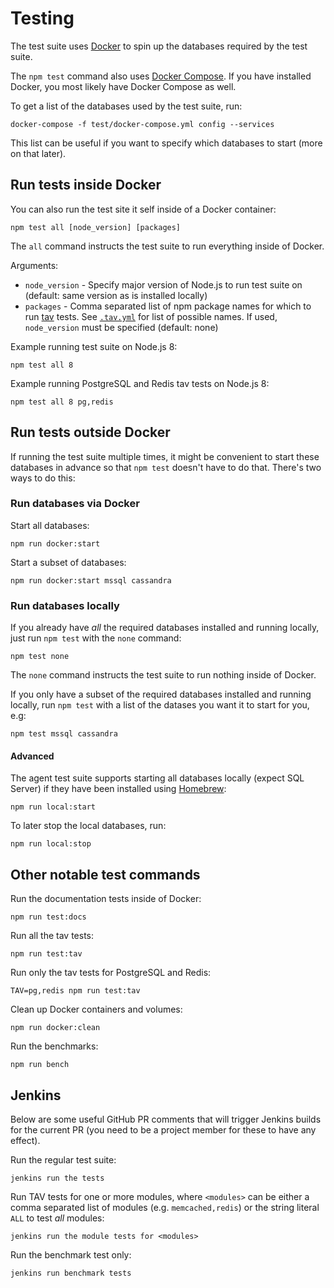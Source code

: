 # Testing

The test suite uses [Docker](https://www.docker.com/community-edition) to spin up the databases required by the test suite.

The `npm test` command also uses [Docker Compose](https://docs.docker.com/compose/install/).
If you have installed Docker,
you most likely have Docker Compose as well.

To get a list of the databases used by the test suite,
run:

```
docker-compose -f test/docker-compose.yml config --services
```

This list can be useful if you want to specify which databases to start (more on that later).

## Run tests inside Docker

You can also run the test site it self inside of a Docker container:

```
npm test all [node_version] [packages]
```

The `all` command instructs the test suite to run everything inside of Docker.

Arguments:

- `node_version` - Specify major version of Node.js to run test suite on (default: same version as is installed locally)
- `packages` - Comma separated list of npm package names for which to run [tav](https://github.com/watson/test-all-versions) tests.
  See [`.tav.yml`](.tav.yml) for list of possible names.
  If used,
  `node_version` must be specified (default: none)

Example running test suite on Node.js 8:

```
npm test all 8
```

Example running PostgreSQL and Redis tav tests on Node.js 8:

```
npm test all 8 pg,redis
```

## Run tests outside Docker

If running the test suite multiple times,
it might be convenient to start these databases in advance so that `npm test` doesn't have to do that.
There's two ways to do this:

### Run databases via Docker

Start all databases:

```
npm run docker:start
```

Start a subset of databases:

```
npm run docker:start mssql cassandra
```

### Run databases locally

If you already have _all_ the required databases installed and running locally,
just run `npm test` with the `none` command:

```
npm test none
```

The `none` command instructs the test suite to run nothing inside of Docker.

If you only have a subset of the required databases installed and running locally,
run `npm test` with a list of the datases you want it to start for you,
e.g:

```
npm test mssql cassandra
```

#### Advanced

The agent test suite supports starting all databases locally (expect SQL Server) if they have been installed using [Homebrew](https://brew.sh/):

```
npm run local:start
```

To later stop the local databases,
run:

```
npm run local:stop
```

## Other notable test commands

Run the documentation tests inside of Docker:

```
npm run test:docs
```

Run all the tav tests:

```
npm run test:tav
```

Run only the tav tests for PostgreSQL and Redis:

```
TAV=pg,redis npm run test:tav
```

Clean up Docker containers and volumes:

```
npm run docker:clean
```

Run the benchmarks:

```
npm run bench
```

## Jenkins

Below are some useful GitHub PR comments that will trigger Jenkins
builds for the current PR (you need to be a project member for these to
have any effect).

Run the regular test suite:

```
jenkins run the tests
```

Run TAV tests for one or more modules, where `<modules>` can be either a
comma separated list of modules (e.g.  `memcached,redis`) or the
string literal `ALL` to test _all_ modules:

```
jenkins run the module tests for <modules>
```

Run the benchmark test only:

```
jenkins run benchmark tests
```
